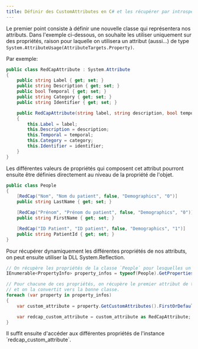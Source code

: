 ```yaml
---
title: Définir des CustomAttributes en C# et les récupérer par introspection
---
```


Le premier point consiste à définir une nouvelle classe qui représentera nos attributs. 
Dans l'exemple ci-dessous, on souhaite les utiliser uniquement sur des propriétés, raison pour laquelle on utilisera un attribut (aussi...) 
de type `System.AttributeUsage(AttributeTargets.Property)`.

Par exemple:

```csharp
public class RedCapAttribute : System.Attribute
{
    public string Label { get; set; }
    public string Description { get; set; }
    public bool Temporal { get; set; }
    public string Category { get; set; }
    public string Identifier { get; set; }

    public RedCapAttribute(string label, string description, bool temporal, string category, string identifier)
    {
        this.Label = label;
        this.Description = description;
        this.Temporal = temporal;
        this.Category = category;
        this.Identifier = identifier;
    }
}
```

Les différentes valeurs de propriétés qui composent cet attribut pourront ensuite être définies directement au niveau de la propriété de l'objet.

```csharp
public class People
{
    [RedCap("Nom", "Nom du patient", false, "Demographics", "0")]
    public string LastName { get; set; }

    [RedCap("Prénom", "Prénom du patient", false, "Demographics", "0")]
    public string FirstName { get; set; }

    [RedCap("ID Patient", "ID patient", false, "Demographics", "1")]
    public string PatientId { get; set; }
}
```

Pour récupérer dynamiquement les différentes propriétés de nos attributs, on peut ensuite utiliser la DLL System.Reflection. 

```csharp
// On récupère les propriétés de la classe `People` pour lesquelles un attribut de type `RedCapAttribute` a été défini
IEnumerable<PropertyInfo> property_infos = typeof(People).GetProperties().Where(p => p.GetCustomAttribute(typeof(RedCapAttribute), true) != null);

// Pour chacune de ces propriétés, on récupère le premier attribut de type RedCapAttribute
// et on la convertit vers la bonne classe.
foreach (var property in property_infos)
{
    var custom_attribute = property.GetCustomAttributes().FirstOrDefault();                

    var redcap_custom_attribute = custom_attribute as RedCapAttribute;
}
```

Il suffit ensuite d'accéder aux différentes propriétés de l'instance ´redcap_custom_attribute`.
